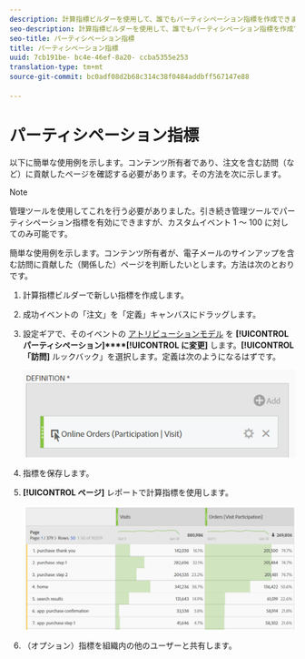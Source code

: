 ```yaml
---
description: 計算指標ビルダーを使用して、誰でもパーティシペーション指標を作成できます。
seo-description: 計算指標ビルダーを使用して、誰でもパーティシペーション指標を作成できます。
seo-title: パーティシペーション指標
title: パーティシペーション指標
uuid: 7cb191be- bc4e-46ef-8a20- ccba5355e253
translation-type: tm+mt
source-git-commit: bc0adf08d2b68c314c38f0484addbff567147e88

---
```



# パーティシペーション指標

以下に簡単な使用例を示します。コンテンツ所有者であり、注文を含む訪問（など）に貢献したページを確認する必要があります。その方法を次に示します。

>[!NOTE]
>
>管理ツールを使用してこれを行う必要がありました。引き続き管理ツールでパーティシペーション指標を有効にできますが、カスタムイベント 1 ～ 100 に対してのみ可能です。

簡単な使用例を示します。コンテンツ所有者が、電子メールのサインアップを含む訪問に貢献した（関係した）ページを判断したいとします。方法は次のとおりです。

1. 計算指標ビルダーで新しい指標を作成します。
1. 成功イベントの「注文」を「定義」キャンバスにドラッグします。
1. 設定ギアで、そのイベントの [アトリビューションモデル](../../../../../components/c-calcmetrics/c-workflow/cm-workflow/c-build-metrics/m-metric-type-alloc.md#concept_B7A1FCFEFA9D4C4883208ACE8C9C8E5E) を **[!UICONTROL パーティシペーション]****[!UICONTROL に変更]** します。**[!UICONTROL 「訪問]** ルックバック」を選択します。定義は次のようになるはずです。

   ![](assets/participation.png)

1. 指標を保存します。
1. **[!UICONTROL ページ]** レポートで計算指標を使用します。

   ![](assets/participation-pages.png)

1. （オプション）指標を組織内の他のユーザーと共有します。


